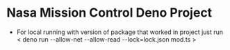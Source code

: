 # Nasa Mission Control Deno Project

- For local running with version of package that worked in project just run 
< deno run --allow-net --allow-read --lock=lock.json  mod.ts  >   
